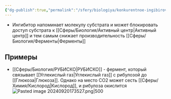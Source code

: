 ```yaml
---
{"dg-publish":true,"permalink":"/sfery/biologiya/konkurentnoe-ingibirovanie/","tags":["Общаябиология"]}
---
```


- Ингибитор напоминает молекулу субстрата и может блокировать доступ субстрата к [[Сферы/Биология/Активный центр\|Активный центр]] и тем самым снижает производительность [[Сферы/Биология/Ферменты\|Ферменты]]
## Примеры
- [[Сферы/Биология/РУБИСКО\|РУБИСКО]] - фермент, который связывает [[Углекислый газ\|Углекислый газ]] с рибулозой до [[Глюкоза\|Глюкоза]]. Однако на место CO2 может сесть [[Сферы/Химия/Кислород\|Кислород]], и рибулоза окислится
![Pasted image 20240920173527.png|500](/img/user/%D0%90%D1%80%D1%85%D0%B8%D0%B2/%D0%9A%D1%8D%D1%88/Pasted%20image%2020240920173527.png)